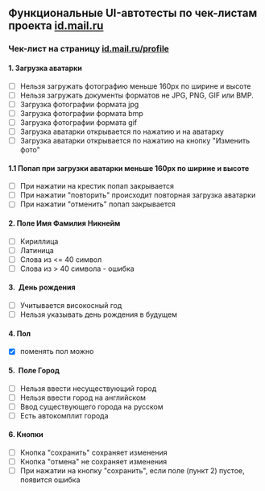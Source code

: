 ## Функциональные UI-автотесты по чек-листам проекта [id.mail.ru](https://id.mail.ru)
### Чек-лист на страницу [id.mail.ru/profile](https://id.mail.ru/profile)
#### 1. Загрузка аватарки

- [ ] Нельзя загружать фотографию меньше 160px по ширине и высоте
- [ ] Нельзя загружать документы форматов не JPG, PNG, GIF или BMP.
- [ ] Загрузка фотографии формата jpg 
- [ ] Загрузка фотографии формата bmp 
- [ ] Загрузка фотографии формата gif 
- [ ] Загрузка аватарки открывается по нажатию и на аватарку
- [ ] Загрузка аватарки открывается по нажатию на кнопку "Изменить фото"

#### 1.1 Попап при загрузки аватарки меньше 160px по ширине и высоте

- [ ] При нажатии на крестик попап закрывается
- [ ] При нажатии "повторить" происходит повторная загрузка аватарки
- [ ] При нажатии "отменить" попап закрывается

#### 2. Поле Имя Фамилия Никнейм

- [ ] Кириллица
- [ ] Латиница
- [ ] Cлова из <= 40 символ
- [ ] Слова из > 40 символа - ошибка

#### 3.  День рождения

- [ ] Учитывается високосный год
- [ ] Нельзя указывать день рождения в будущем

#### 4. Пол

- [x] поменять пол можно

#### 5.  Поле Город

- [ ] Нельзя ввести несуществующий город
- [ ] Нельзя ввести город на английском 
- [ ] Ввод существующего города на русском
- [ ] Есть автокомплит города

#### 6. Кнопки

- [ ] Кнопка "сохранить" сохраняет изменения
- [ ] Кнопка "отмена" не сохраняет изменения 
- [ ] При нажатии на кнопку "сохранить", если поле (пункт 2) пустое, появится ошибка
